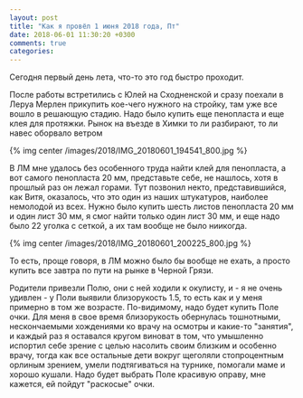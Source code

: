 ```yaml
---
layout: post
title: "Как я провёл 1 июня 2018 года, Пт"
date: 2018-06-01 11:30:20 +0300
comments: true
categories: 
---
```

Сегодня первый день лета, что-то это год быстро проходит.

После работы встретились с Юлей на Сходненской и сразу поехали в Леруа Мерлен прикупить кое-чего нужного на стройку, там уже все вошло в решающую стадию. Надо было купить еще пенопласта и еще клея для протяжки. Рынок на въезде в Химки то ли разбирают, то ли навес оборвало ветром

{% img center /images/2018/IMG_20180601_194541_800.jpg %}

В ЛМ мне удалось без особенного труда найти клей для пенопласта, а вот самого пенопласта 20 мм, представьте себе, не нашлось, хотя в прошлый раз он лежал горами. Тут позвонил некто, представившийся, как Витя, оказалось, что это один из наших штукатуров, наиболее немолодой из всех. Нужно было купить шесть листов пенопласта 20 мм и один лист 30 мм, я смог найти только один лист 30 мм, и еще надо было 22 уголка с сеткой, а их там вообще не было ниикогда.

{% img center /images/2018/IMG_20180601_200225_800.jpg %}

То есть, проще говоря, в ЛМ можно было бы вообще не ехать, а просто купить все завтра по пути на рынке в Черной Грязи.

Родители привезли Полю, они с ней ходили к окулисту, и - я не очень удивлен - у Поли выявили близорукость 1.5, то есть как и у меня примерно в том же возрасте. По-видимому, надо будет купить Поле очки. Для меня в свое время близорукость обернулась тошнотными, нескончаемыми хождениями ко врачу на осмотры и какие-то "занятия", и каждый раз я оставался кругом виноват в том, что умышленно испортил себе зрение с целью насолить своим близким и особенно врачу, тогда как все остальные дети вокруг щеголяли стопроцентным орлиным зрением, умели подтягиваться на турнике, помогали маме и хорошо кушали. Надо будет выбрать Поле красивую оправу, мне кажется, ей пойдут "раскосые" очки. 